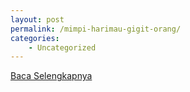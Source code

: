 ```yaml
---
layout: post
permalink: /mimpi-harimau-gigit-orang/
categories:
    - Uncategorized
---
```


[Baca Selengkapnya](/06)